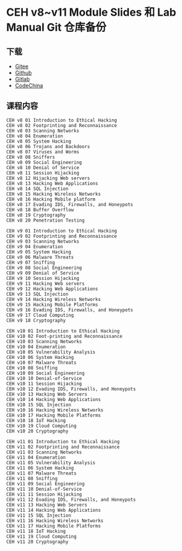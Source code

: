 <!---
title: CEH v8~v11 Module Slides 和 Lab Manual Git 仓库备份
date: 2021-09-12 17:58:00
categories:
  - 计算机
tags:
  - CEH
--->

# CEH v8~v11 Module Slides 和 Lab Manual Git 仓库备份

## 下载

<!--more-->

+   [Gitee](https://gitee.com/apachecn/Interview/tree/master/docs/CEH)
+   [Github](https://github.com/apachecn/Interview/tree/master/docs/CEH)
+   [Gitlab](https://gitlab.com/apache_cn/Interview/tree/master/docs/CEH)
+   [CodeChina](https://codechina.csdn.net/apachecn/Interview/tree/master/docs/CEH)

## 课程内容

```
CEH v8 01 Introduction to Ethical Hacking
CEH v8 02 Footprinting and Reconnaissance
CEH v8 03 Scanning Networks
CEH v8 04 Enumeration
CEH v8 05 System Hacking
CEH v8 06 Trojans and Backdoors
CEH v8 07 Viruses and Worms
CEH v8 08 Sniffers
CEH v8 09 Social Engineering
CEH v8 10 Denial of Service
CEH v8 11 Session Hijacking
CEH v8 12 Hijacking Web servers
CEH v8 13 Hacking Web Applications
CEH v8 14 SQL Injection
CEH v8 15 Hacking Wireless Networks
CEH v8 16 Hacking Mobile platform
CEH v8 17 Evading IDS, Firewalls, and Honeypots
CEH v8 18 Buffer Overflow
CEH v8 19 Cryptography
CEH v8 20 Penetration Testing

CEH v9 01 Introduction to Ethical Hacking
CEH v9 02 Footprinting and Reconnaissance
CEH v9 03 Scanning Networks
CEH v9 04 Enumeration
CEH v9 05 System Hacking
CEH v9 06 Malware Threats
CEH v9 07 Sniffing
CEH v9 08 Social Engineering
CEH v9 09 Denial of Service
CEH v9 10 Session Hijacking
CEH v9 11 Hacking Web servers
CEH v9 12 Hacking Web Applications
CEH v9 13 SQL Injection
CEH v9 14 Hacking Wireless Networks
CEH v9 15 Hacking Mobile Platforms
CEH v9 16 Evading IDS, Firewalls, and Honeypots
CEH v9 17 Cloud Computing
CEH v9 18 Cryptography

CEH v10 01 Introduction to Ethical Hacking
CEH v10 02 Foot-printing and Reconnaissance
CEH v10 03 Scanning Networks
CEH v10 04 Enumeration
CEH v10 05 Vulnerability Analysis
CEH v10 06 System Hacking
CEH v10 07 Malware Threats
CEH v10 08 Sniffing
CEH v10 09 Social Engineering
CEH v10 10 Denial-of-Service
CEH v10 11 Session Hijacking
CEH v10 12 Evading IDS, Firewalls, and Honeypots
CEH v10 13 Hacking Web Servers
CEH v10 14 Hacking Web Applications
CEH v10 15 SQL Injection
CEH v10 16 Hacking Wireless Networks
CEH v10 17 Hacking Mobile Platforms
CEH v10 18 IoT Hacking
CEH v10 19 Cloud Computing
CEH v10 20 Cryptography

CEH v11 01 Introduction to Ethical Hacking
CEH v11 02 Footprinting and Reconnaissance
CEH v11 03 Scanning Networks
CEH v11 04 Enumeration
CEH v11 05 Vulnerability Analysis
CEH v11 06 System Hacking
CEH v11 07 Malware Threats
CEH v11 08 Sniffing
CEH v11 09 Social Engineering
CEH v11 10 Denial-of-Service
CEH v11 11 Session Hijacking
CEH v11 12 Evading IDS, Firewalls, and Honeypots
CEH v11 13 Hacking Web Servers
CEH v11 14 Hacking Web Applications
CEH v11 15 SQL Injection
CEH v11 16 Hacking Wireless Networks
CEH v11 17 Hacking Mobile Platforms
CEH v11 18 IoT Hacking
CEH v11 19 Cloud Computing
CEH v11 20 Cryptography
```
